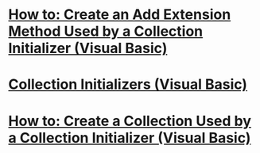 # [How to: Create an Add Extension Method Used by a Collection Initializer (Visual Basic)](how-to-create-an-add-extension-method-used-by-a-collection-initializer.md)
# [Collection Initializers (Visual Basic)](index.md)
# [How to: Create a Collection Used by a Collection Initializer (Visual Basic)](how-to-create-a-collection-used-by-a-collection-initializer.md)
